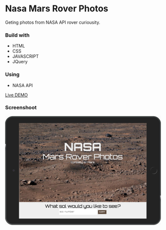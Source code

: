 # Nasa Mars Rover Photos
Geting photos from NASA API rover curiousity.

### **Build with**
- HTML
- CSS
- JAVASCRIPT
- JQuery

### **Using**
- NASA API

[Live DEMO](https://dyminki.github.io/NasaRoverPhotos/)

### Screenshoot

![Image](https://github.com/dyminki/NasaRoverPhotos/blob/master/nasaRover.jpg)
